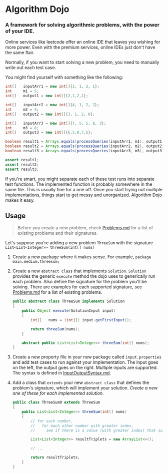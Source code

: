 # Algorithm Dojo

### A framework for solving algorithmic problems, with the power of your IDE.

Online services like leetcode offer an online IDE that leaves you wishing for more power. Even with the premium
services, online IDEs just don't have the same flair.

Normally, if you want to start solving a new problem, you need to manually write out each test case.

You might find yourself with something like the following:

```java
int[] 	inputArr1 = new int[]{3, 1, 2, 1};
int 	m1 = 5;
int[]	output1 = new int[]{2,1,2,1};

int[] 	inputArr2 = new int[]{4, 1, 2, 2};
int 	m2 = 4;
int[] 	output2 = new int[]{3, 1, 2, 0};

int[] 	inputArr3 = new int[]{7, 5, 5, 8, 3};
int 	m3 = 8;
int[] 	output3 = new int[]{6,5,0,7,5};

boolean result1 = Arrays.equals(processQueries(inputArr1, m1), output1);
boolean result2 = Arrays.equals(processQueries(inputArr2, m2), output2);
boolean result3 = Arrays.equals(processQueries(inputArr3, m3), output3);

assert result1;
assert result2;
assert result3;
```
        
If you're smart, you might separate each of these test runs into separate test functions. The implemented function
is probably somewhere in the same file. This is usually fine for a one off. Once you start trying out multiple implementations,
things start to get messy and unorganized. Algorithm Dojo makes it easy.

## Usage

> Before you create a new problem, check [Problems.md](./Problems.md) for a list of existing problems and their signatures.

Let's suppose you're adding a new problem `ThreeSum` with the signature `List<List<Integer>> threeSum(int[] nums)`

1. Create a new package where it makes sense. For example, `package main.medium.threesum;`

2. Create a new `abstract class` that implements `Solution`. `Solution` provides the generic `execute` method
 the dojo uses to generically run each problem. Also define the signature for the problem you'll be solving.
 There are examples for each supported signature, see [Problems.md](./Problems.md) for a list of existing problems.
 
    ```java
    public abstract class ThreeSum implements Solution
    {
        public Object execute(SolutionInput input)
        {
            int[]	nums = (int[]) input.getFirstInput();
    
            return threeSum(nums);
        }
    
        abstract public List<List<Integer>> threeSum(int[] nums);
    }
    ```
        
3. Create a new property file in your new package called `input.properties` and add test cases to run against your
implementation. The input goes on the left, the output goes on the right. Multiple inputs are supported. The syntax
is defined in [InputOutputSyntax.md](./InputOutputSyntax.md).

4. Add a class that `extends` your new `abstract class` that defines the problem's signature, which will implement
your solution. *Create a new one of these for each implemented solution.*

    ```java
    public class ThreeSum0 extends ThreeSum
    {
        public List<List<Integer>> threeSum(int[] nums)
        {
            // for each number,
            //   for each other number with greater index,
            //     see if there is a value (with greater index) that sums us to zero
    
            List<List<Integer>> resultTriplets = new ArrayList<>();
    
            // ...
    
            return resultTriplets;
        }
    }
    ```
    
    
